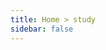 ```yaml
---
title: Home > study
sidebar: false
---
```


<SubHome nav="study" title="Study" desc="books, online courses"/>